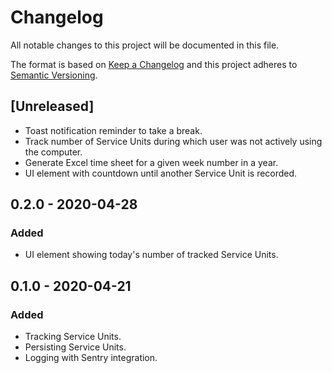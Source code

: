 # Changelog
All notable changes to this project will be documented in this file.

The format is based on [Keep a Changelog](http://keepachangelog.com/en/1.0.0/)
and this project adheres to [Semantic Versioning](http://semver.org/spec/v2.0.0.html).

## [Unreleased]
- Toast notification reminder to take a break.
- Track number of Service Units during which user was not actively using the computer.
- Generate Excel time sheet for a given week number in a year.
- UI element with countdown until another Service Unit is recorded.

## 0.2.0 - 2020-04-28
### Added
- UI element showing today's number of tracked Service Units.

## 0.1.0 - 2020-04-21
### Added
- Tracking Service Units.
- Persisting Service Units.
- Logging with Sentry integration.